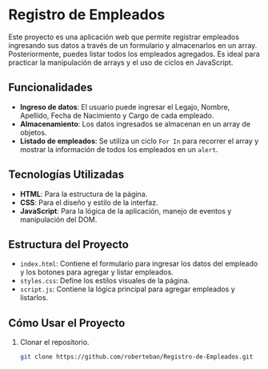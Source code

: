 # Registro de Empleados

Este proyecto es una aplicación web que permite registrar empleados ingresando sus datos a través de un formulario y almacenarlos en un array. Posteriormente, puedes listar todos los empleados agregados. Es ideal para practicar la manipulación de arrays y el uso de ciclos en JavaScript.

## Funcionalidades

- **Ingreso de datos**: El usuario puede ingresar el Legajo, Nombre, Apellido, Fecha de Nacimiento y Cargo de cada empleado.
- **Almacenamiento**: Los datos ingresados se almacenan en un array de objetos.
- **Listado de empleados**: Se utiliza un ciclo `For In` para recorrer el array y mostrar la información de todos los empleados en un `alert`.

## Tecnologías Utilizadas

- **HTML**: Para la estructura de la página.
- **CSS**: Para el diseño y estilo de la interfaz.
- **JavaScript**: Para la lógica de la aplicación, manejo de eventos y manipulación del DOM.

## Estructura del Proyecto

- `index.html`: Contiene el formulario para ingresar los datos del empleado y los botones para agregar y listar empleados.
- `styles.css`: Define los estilos visuales de la página.
- `script.js`: Contiene la lógica principal para agregar empleados y listarlos.

## Cómo Usar el Proyecto

1. Clonar el repositorio.
   ```bash
   git clone https://github.com/roberteban/Registro-de-Empleados.git

